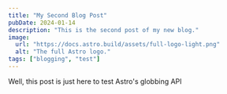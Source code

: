 ```yaml
---
title: "My Second Blog Post"
pubDate: 2024-01-14
description: "This is the second post of my new blog."
image:
  url: "https://docs.astro.build/assets/full-logo-light.png"
  alt: "The full Astro logo."
tags: ["blogging", "test"]
---
```


Well, this post is just here to test Astro's globbing API
